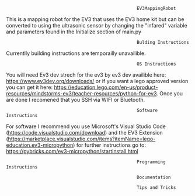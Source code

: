                                                      EV3MappingRobot


  This is a mapping robot for the EV3 that uses the EV3 home kit but can be converted to using the ultrasonic sensor by changing the "infared" variable and parameters found in the Initialize section of main.py
  
  
                                                      Bulding Instructions
Currentlly building instructions are temporailly unavailible.

                                                      OS Instructions
                                                      
You will need Ev3 dev strech for the ev3 by ev3 dev availible here: https://www.ev3dev.org/downloads/ or if you want a lego approved version you can get it here: https://education.lego.com/en-us/product-resources/mindstorms-ev3/teacher-resources/python-for-ev3. Once you are done I recomened that you SSH via WIFI or Bluetooth.

                                                      Software Instructions
For software I recommend you use Microsoft's Visual Studio Code (https://code.visualstudio.com/download) and the EV3 Extension (https://marketplace.visualstudio.com/items?itemName=lego-education.ev3-micropython) for further instructions go to: https://pybricks.com/ev3-micropython/startinstall.html
                                                      
                                                      Programming Instructions
                                                      
                                                      Documentation
                                                      
                                                      Tips and Tricks
